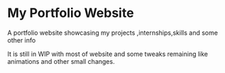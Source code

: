 # My Portfolio Website
 A portfolio website showcasing my projects ,internships,skills and some other info
 
 It is still in WIP with most of website and some tweaks remaining like animations and other small changes.
